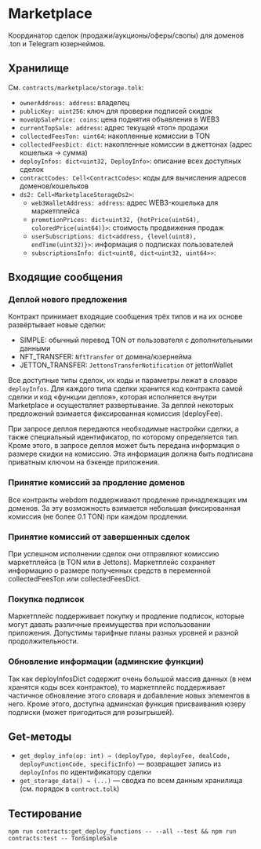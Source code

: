 # Marketplace

Координатор сделок (продажи/аукционы/оферы/свопы) для доменов .ton и Telegram юзернеймов. 

## Хранилище
См. `contracts/marketplace/storage.tolk`:
- `ownerAddress: address`: владелец
- `publicKey: uint256`: ключ для проверки подписей скидок
- `moveUpSalePrice: coins`: цена поднятия объявления в WEB3
- `currentTopSale: address`: адрес текущей «топ» продажи
- `collectedFeesTon: uint64`: накопленные комиссии в TON
- `collectedFeesDict: dict`: накопленные комиссии в джеттонах (адрес кошелька → сумма)
- `deployInfos: dict<uint32, DeployInfo>`: описание всех доступных сделок
- `contractCodes: Cell<ContractCodes>`: коды для вычисления адресов доменов/кошельков
- `ds2: Cell<MarketplaceStorageDs2>`:
  - `web3WalletAddress: address`: адрес WEB3-кошелька для маркетплейса 
  - `promotionPrices: dict<uint32, {hotPrice(uint64), coloredPrice(uint64)}>`: стоимость продвижения продаж 
  - `userSubscriptions: dict<address, {level(uint8), endTime(uint32)}>`: информация о подписках пользователей
  - `subscriptionsInfo: dict<uint8, dict<uint32, uint64>>`: 

## Входящие сообщения

### Деплой нового предложения

Контракт принимает входящие сообщения трёх типов и на их основе развёртывает новые сделки:
- SIMPLE: обычный перевод TON от пользователя с дополнительными данными
- NFT_TRANSFER: `NftTransfer` от домена/юзернейма
- JETTON_TRANSFER: `JettonsTransferNotification` от jettonWallet

Все доступные типы сделок, их коды и параметры лежат в словаре `deployInfos`. Для каждого типа сделки хранится код контракта самой сделки и код «функции деплоя», которая исполняется внутри Marketplace и осуществляет развертывание. За деплой некоторых предложений взимается фиксированная комиссия (deployFee). 

При запросе деплоя передаются необходимые настройки сделки, а также специальный идентификатор, по которому определяется тип. Кроме этого, в запросе деплоя может быть передана информация о размере скидки на комиссию. Эта информация должна быть подписана приватным ключом на бэкенде приложения.

### Принятие комиссий за продление доменов

Все контракты webdom поддерживают продление принадлежащих им доменов. За эту возможность взимается небольшая фиксированная комиссия (не более 0.1 TON) при каждом продлении. 

### Принятие комиссий от завершенных сделок

При успешном исполнении сделок они отправляют комиссию маркетплейса (в TON или в Jettons). Маркетплейс сохраняет информацию о размере полученных средств в переменной collectedFeesTon или collectedFeesDict.

### Покупка подписок

Маркетплейс поддерживает покупку и продление подписок, которые могут давать различные преимущества при использовании приложения. Допустимы тарифные планы разных уровней и разной продолжительности.

### Обновление информации (админские функции)

Так как deployInfosDict содержит очень большой массив данных (в нем хранятся коды всех контрактов), то маркетплейс поддерживает частичное обновление этого словаря и добавление новых элементов в него. Кроме этого, доступна админская функция присваивания юзеру подписки (может пригодиться для розыгрышей).

## Get-методы
- `get_deploy_info(op: int) → (deployType, deployFee, dealCode, deployFunctionCode, specificInfo)` — возвращает запись из `deployInfos` по идентификатору сделки
- `get_storage_data() → (...)` — сводка по всем данным хранилища (см. порядок в `contract.tolk`)

## Тестирование

```shell
npm run contracts:get_deploy_functions -- --all --test && npm run contracts:test -- TonSimpleSale
```



